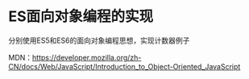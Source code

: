 # ES面向对象编程的实现

分别使用ES5和ES6的面向对象编程思想，实现计数器例子

MDN：https://developer.mozilla.org/zh-CN/docs/Web/JavaScript/Introduction_to_Object-Oriented_JavaScript
